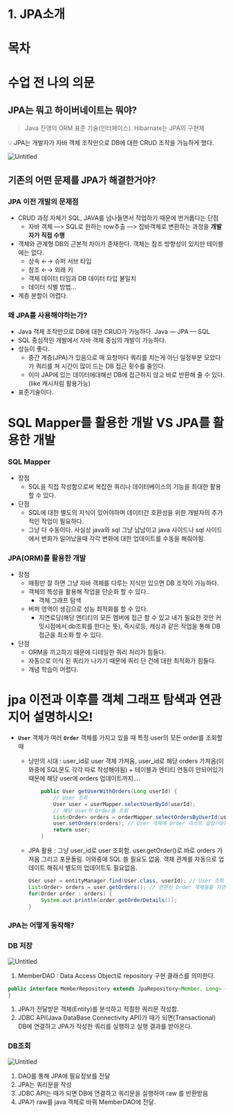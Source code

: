 # 1. JPA소개

# 목차

# 수업 전 나의 의문

## JPA는 뭐고 하이버네이트는 뭐야?

> Java 진영의 ORM 표준 기술(인터페이스). Hibarnate는 JPA의 구현체
> 

<aside>
💡 JPA는 개발자가 자바 객체 조작만으로 DB에 대한 CRUD 조작을 가능하게 했다.

</aside>

![Untitled](https://prod-files-secure.s3.us-west-2.amazonaws.com/e8dc9b1a-ebd7-4746-8b87-278cc7cc5d56/21ea046b-715b-42b0-90a0-f2452fd0bcac/Untitled.png)

## 기존의 어떤 문제를 JPA가 해결한거야?

### JPA 이전 개발의 문제점

- CRUD 과정 자체가 SQL, JAVA를 넘나들면서 작업하기 때문에 번거롭다는 단점
    - 자바 객체 —> SQL로 원하는 row추출 —> 잡바객체로 변환하는 과정을 **개발자가 직접 수행**
- 객체와 관계형 DB의 근본적 차이가 존재한다. 객체는 참조 방향성이 있지만 테이블에는 없다.
    - 상속 ←→ 슈퍼 서브 타입
    - 참조 ←→ 외래 키
    - 객체 데이터 타임과 DB 데이터 타입 불일치
    - 데이터 식별 방법…
- 계층 분할이 어렵다.

### 왜 JPA를 사용해야하는가?

- Java 객체 조작만으로 DB에 대한 CRUD가 가능하다. Java — JPA — SQL
- SQL 중심적인 개발에서 자바 객체 중심의 개발이 가능하다.
- 성능이 좋다.
    - 중간 계층(JPA)가 있음으로 매 요청마다 쿼리를 치는게 아닌 일정부분 모았다가 쿼리를 쳐 시간이 많이 드는 DB 접근 횟수를 줄인다.
    - 이미 JAP에 있는 데이터에대해선 DB에 접근하지 않고 바로 반환해 줄 수 있다.(like 캐시처럼 활용가능)
- 표준기술이다.

# SQL Mapper를 활용한 개발  VS JPA를 활용한 개발

### SQL Mapper

- 장점
    - SQL을 직접 작성함으로써 복잡한 쿼리나 데이터베이스의 기능을 최대한 활용 할 수 있다.
- 단점
    - SQL에 대한 별도의 지식이 있어야하며 데이터간 호환성을 위한 개발자의 추가적인 작업이 필요하다.
    - 그냥 다 수동이다. 사실상 java와 sql 그냥 남남이고 java 사이드나 sql 사이드에서 변화가 일어났을때 각각 변화에 대한 업데이트를 수동을 해줘야됨.

### JPA(ORM)를 활용한 개발

- 장점
    - 매핑만 잘 하면 그냥 자바 객체를 다루는 지식만 있으면 DB 조작이 가능하다.
    - 객체의 특성을 활용해 작업을 단순화 할 수 있다..
        - 객체 그래프 탐색
    - 버퍼 영역이 생김으로 성능 최적화를 할 수 있다.
        - 지연로딩(해당 엔티티의 모든 멤버에 접근 할 수 있고 내가 필요한 것만 커밋시점에서 db조회를 한다는 뜻), 즉시로등, 캐싱과 같은 작업을 통해 DB 접근을 최소화 할 수 있다.
- 단점
    - ORM을 끼고하기 때문에 디테일한 쿼리 처리가 힘들다.
    - 자동으로 이식 된 쿼리가 나가기 때문에 쿼리 단 건에 대한 최적화가 힘들다.
    - 개념 학습이 어렵다.

# jpa 이전과 이후를 객체 그래프 탐색과 연관지어 설명하시오!

- **`User`** 객체가 여러 **`Order`** 객체를 가지고 있을 때 특정 user의 모든 order를 조회할때
    - 낭만의 시대 : user_id로 user 객체 가져옴, user_id로 해당 orders 가져옴(이와중에 SQL문도 각각 따로 작성해야됨) + 테이블과 엔티티 연동이 안되어있기 때문에 해당 user에 orders 업데이트까지….
        
        ```java
            public User getUserWithOrders(Long userId) {
                // User 조회
                User user = userMapper.selectUserById(userId);
                // 해당 User의 Order들 조회
                List<Order> orders = orderMapper.selectOrdersByUserId(userId);
                user.setOrders(orders); // User 객체에 Order 리스트 설정(테이블과 객체가 연동x)
                return user;
            }
        ```
        
    - JPA 활용 : 그냥 user_id로 user 조회함. user.getOrder()로 바로 orders 가져옴 그리고 포문돌림. 이와중에 SQL 쓸 필요도 없음. 객체 관계를 자동으로 업데이트 해줘서 별도의 업데이트도 필요없음.
        
        ```java
        User user = entityManager.find(User.class, userId); // User 조회
        List<Order> orders = user.getOrders(); // 연관된 Order 객체들을 자연스럽게 탐색
        for(Order order : orders) {
            System.out.println(order.getOrderDetails());
        }
        ```
        

### JPA는 어떻게 동작해?

### DB 저장

![Untitled](https://prod-files-secure.s3.us-west-2.amazonaws.com/e8dc9b1a-ebd7-4746-8b87-278cc7cc5d56/500d6b24-8399-4a40-af61-a73e1a702922/Untitled.png)

1. MemberDAO : Data Access Object로 repository 구현 클래스를 의미한다.

```java
public interface MemberRepository extends JpaRepository<Member, Long> {
}
```

1. JPA가 전달받은 객체(Entity)를 분석하고 적절한 쿼리문 작성함.
2. JDBC API(Java DataBase Connectivity API)가 때가 되면(Transactional) DB에 연결하고 JPA가 작성한 쿼리를 실행하고 실행 결과를 받아온다.

### DB조회

![Untitled](https://prod-files-secure.s3.us-west-2.amazonaws.com/e8dc9b1a-ebd7-4746-8b87-278cc7cc5d56/a7bd8d78-8915-47c3-b2fd-82d98e9045e0/Untitled.png)

1. DAO를 통해 JPA에 필요정보를 전달
2. JPA는 쿼리문을 작성
3. JDBC API는 때가 되면 DB에 연결하고 쿼리문을 실행하여 raw 를 반환받음
4. JPA가 raw를 java 객체로 바꿔 MemberDAO에 전달.